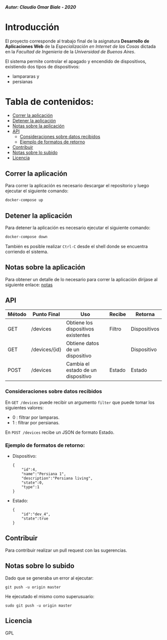 ##### Autor:  Claudio Omar Biale - 2020

# Introducción

El proyecto corresponde al trabajo final de la asignatura **Desarrollo de Aplicaciones Web** de la *Especialización en Internet de las Cosas* dictada en la *Facultad de Ingenieria* de la *Universidad de Buenos Aires*.

El sistema permite controlar el apagado y encendido de dispositivos, existiendo dos tipos de dispositivos:
- lampararas y
- persianas


Tabla de contenidos:
=========================
* [Correr la aplicación](#Correr-la-aplicación)  
* [Detener la aplicación](#Detener-la-aplicación)
* [Notas sobre la aplicación](#notas-sobre-la-aplicación)
* [API](#API)
    * [Consideraciones sobre datos recibidos](#Consideraciones-sobre-datos-recibidos)
    * [Ejemplo de formatos de retorno](#Ejemplo-de-formatos-de-retorno)    
* [Contribuir](#Contribuir)
* [Notas sobre lo subido](#Notas-sobre-lo-subido)
* [Licencia](#Licencia)



## Correr la aplicación

Para correr la aplicación es necesario descargar el repositorio y luego ejecutar el siguiente comando:

```sh
docker-compose up
```

## Detener la aplicación

Para detener la aplicación es necesario ejecutar el siguiente comando:

```sh
docker-compose down
```

También es posible realizar `Ctrl-C` desde el shell donde se encuentra corriendo el sistema.

## Notas sobre la aplicación

Para obtener un detalle de lo necesario para correr la aplicación dirijase al siguiente enlace:
[notas](doc/notes.txt)

## API

| Método | Punto Final |  Uso | Recibe | Retorna |
| ---- | ---- | ---- | ---- | ---- |
| GET | /devices | Obtiene los dispositivos existentes | Filtro | Dispositivos |
| GET | /devices/{id} | Obtiene datos de un dispositivo |  | Dispositivo |
| POST | /devices | Cambia el estado de un dispositivo | Estado | Estado |

### Consideraciones sobre datos recibidos

En `GET /devices` puede recibir un argumento `filter` que puede tomar los siguientes valores:
- 0 :  filtrar por lamparas.
- 1 :  filtrar por persianas.

En `POST /devices` recibe un JSON de formato Estado.

### Ejemplo de formatos de retorno:

- Dispositivo:

    ```
    {
        "id":4,
        "name":"Persiana 1",
        "description":"Persiana living",
        "state":0,
        "type":1
    }
    ```
- Estado:

    ```
    {
        "id":"dev_4",
        "state":true
    }
    ```

## Contribuir

Para contribuir realizar un pull request con las sugerencias.

## Notas sobre lo subido

Dado que se generaba un error al ejecutar:

```
git push -u origin master
```

He ejecutado el mismo como superusuario:

```
sudo git push -u origin master
```

## Licencia

GPL
